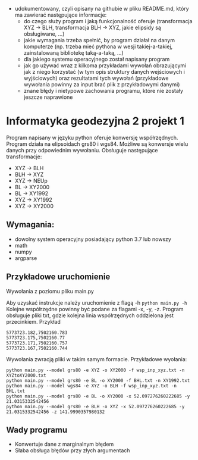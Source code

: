 - udokumentowany, czyli opisany na githubie w pliku README.md, który ma zawierać następujące informacje:
    - do czego służy program i jaką funkcjonalność oferuje (transformacja XYZ -> BLH, transformacja BLH -> XYZ, jakie elipsidy są obsługiwane, ...)
    - jakie wymagania trzeba spełnić, by program działał na danym komputerze (np. trzeba mieć pythona w wesji takiej-a-takiej,
      zainstalowaną bibliotekę taką-a-taką, ...)
    - dla jakiego systemu operacyjnego został napisany program
    - jak go używać wraz z kilkoma przykładami wywołań obrazującymi jak z niego korzystać (w tym opis struktury danych wejściowych i wyjściowych)
      oraz rezultatami tych wywołań (przykładowe wywołania powinny za input brać plik z przykładowymi danymi)
    - znane błędy i nietypowe zachowania programu, które nie zostały jeszcze naprawione
# Informatyka geodezyjna 2 projekt 1

Program napisany w języku python oferuje konwersję współrzędnych.
Program działa na elipsoidach grs80 i wgs84. Możliwe są konwersje wielu danych przy odpowiednim wywołaniu. Obsługuje następujące transformacje:

+ XYZ -> BLH
+ BLH -> XYZ
+ XYZ -> NEUp
+ BL -> XY2000
+ BL -> XY1992
+ XYZ -> XY1992
+ XYZ -> XY2000


## Wymagania:

- dowolny system operacyjny posiadający python 3.7 lub nowszy
- math
- numpy
- argparse

## Przykładowe uruchomienie
Wywołania z poziomu pliku main.py


Aby uzyskać instrukcje należy uruchomienie z flagą -h
```python main.py -h```
Kolejne współrzędne powinny być podane za flagami -x, -y, -z. Program obsługuje pliki txt, gdzie kolejna linia współrzędnych oddzielona jest przecinkiem. Przykład
```
5773723.182,7502160.783
5773723.175,7502160.77
5773723.171,7502160.757
5773723.167,7502160.744
```
Wywołania zwracją pliki w takim samym formacie. Przykładowe wyołania:
```
python main.py --model grs80 -e XYZ -o XY2000 -f wsp_inp_xyz.txt -n XYZtoXY2000.txt
python main.py --model grs80 -e BL -o XY2000 -f BHL.txt -n XY1992.txt
python main.py --model wgs84 -e XYZ -o BLH -f wsp_inp_xyz.txt -n BHL.txt
python main.py --model grs80 -e BL -o XY2000 -x 52.097276260222685 -y 21.0315332542456
python main.py --model grs80 -e BLH -o XYZ -x 52.097276260222685 -y 21.0315332542456 -z 141.9990357980132
```
## Wady programu

 - Konwertuje dane z marginalnym błędem
 - Słaba obsługa błędów przy złych argumentach